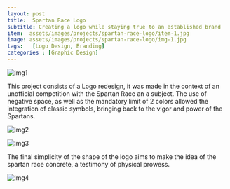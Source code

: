 ```yaml
---
layout: post
title:  Spartan Race Logo
subtitle: Creating a logo while staying true to an established brand
item:  assets/images/projects/spartan-race-logo/item-1.jpg
image: assets/images/projects/spartan-race-logo/img-1.jpg
tags:   [Logo Design, Branding]
categories : [Graphic Design]
---
```


![img1]({{site.baseurl}}/assets/images/projects/spartan-race-logo/img-1.jpg)

This project consists of a Logo redesign, it was made in the context of an unofficial competition with the Spartan Race an a subject. The use of negative space, as well as the mandatory limit of 2 colors allowed the integration of classic symbols, bringing back to the vigor and power of the Spartans.

![img2]({{site.baseurl}}/assets/images/projects/spartan-race-logo/img-2.jpg)

![img3]({{site.baseurl}}/assets/images/projects/spartan-race-logo/img-3.jpg)

The final simplicity of the shape of the logo aims to make the idea of the spartan race concrete, a testimony of physical prowess.

![img4]({{site.baseurl}}/assets/images/projects/spartan-race-logo/img-4.jpg)

